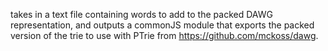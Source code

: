 takes in a text file containing words to add to the packed DAWG representation, and outputs a commonJS module that exports the packed version of the trie to use with PTrie from https://github.com/mckoss/dawg.